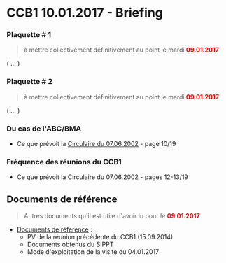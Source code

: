 # CCB1 10.01.2017 - Briefing

### Plaquette # 1

> à mettre collectivement définitivement au point le mardi <font color="red"><b>09.01.2017</b></font>

( ... )

### Plaquette # 2 

> à mettre collectivement définitivement au point le mardi <font color="red"><b>09.01.2017</b></font>

( ... )

### Du cas de l'ABC/BMA

* Ce que prévoit la [Circulaire du 07.06.2002](Circ_20020607_p10_de_19.pdf) - page 10/19

### Fréquence des réunions du CCB1

* Ce que prévoit la Circulaire du 07.06.2002 - pages 12-13/19

## Documents de référence

> Autres documents qu'il est utile d'avoir lu pour le <font color="red"><b>09.01.2017</b></font>

* [Documents de réference](Reference.md) :
    * PV de la réunion précédente du CCB1 (15.09.2014)
    * Documents obtenus du SIPPT
    * Mode d'exploitation de la visite du 04.01.2017
